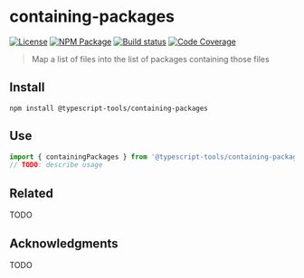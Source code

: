 # containing-packages
[![License][]](https://opensource.org/licenses/ISC)
[![NPM Package][]](https://npmjs.org/package/@typescript-tools/containing-packages)
[![Build status][]](https://travis-ci.org/typescript-tools/containing-packages)
[![Code Coverage][]](https://codecov.io/gh/typescript-tools/containing-packages)

[License]: https://img.shields.io/badge/License-ISC-blue.svg
[NPM Package]: https://img.shields.io/npm/v/@typescript-tools/containing-packages.svg
[Build status]: https://travis-ci.org/typescript-tools/containing-packages.svg?branch=master
[Code Coverage]: https://codecov.io/gh/typescript-tools/containing-packages/branch/master/graph/badge.svg

> Map a list of files into the list of packages containing those files

## Install

``` shell
npm install @typescript-tools/containing-packages
```

## Use

``` typescript
import { containingPackages } from '@typescript-tools/containing-packages'
// TODO: describe usage
```

## Related

TODO

## Acknowledgments

TODO
